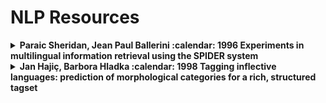 # NLP Resources

<details><summary><b>Paraic Sheridan, Jean Paul Ballerini :calendar: 1996 Experiments in multilingual information retrieval using the SPIDER system</b></summary>

<details><summary>   <i>Bibtex</i></summary><code><b>author(s)={ Paraic Sheridan, Jean Paul Ballerini }title={ Experiments in multilingual information retrieval using the SPIDER system },year={ 1996 },journal={ Proceedings of the 19th annual international ACM SIGIR conference on Research and development in information retrieval },</b></details><details></code><summary>   <i>EndNode</i></summary><code>A% Paraic Sheridan </code> <br/><code>A% Jean Paul Ballerini</code><br/><code>T% Experiments in multilingual information retrieval using the SPIDER </code> <br/><code>D% 1996 </code><br/><code>J% Proceedings of the 19th annual international ACM SIGIR conference on Research and development in information retrieval</code> </details>:point_right:<i><a href="google.com">PDF Link</a></i>
</details>

<details><summary><b>Jan Hajiç, Barbora Hladka :calendar: 1998 Tagging inflective languages: prediction of morphological categories for a rich, structured tagset</b></summary>

<details><summary>   <i>Bibtex</i></summary><b>author(s)={ Jan Hajiç, Barbora Hladka }title={ Tagging inflective languages: prediction of morphological categories for a rich, structured tagset },year={ 1998 }, journal={ Proceedings of the 17th international conference on Computational linguistics - Volume 1 },</b></details><details><summary>   <i>EndNode</i></summary>A% Jan Hajiç   <br/>A% Barbora Hladka  <br/>T% Tagging inflective languages: prediction of morphological categories for a rich, structured tagset <br/>D% 1998 <br/>J%  Proceedings of the 17th international conference on Computational linguistics - Volume 1  </details><details><summary><i><a href="https://google.com">   PDF Link</a></i></summary></details>
</details>
